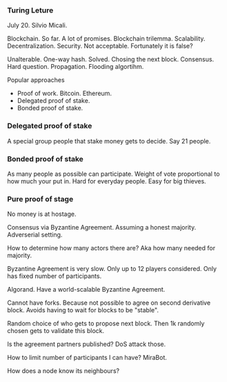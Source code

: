 
### Turing Leture
July 20.
Silvio Micali.

Blockchain.
So far. A lot of promises.
Blockchain trilemma. Scalability. Decentralization. Security. Not acceptable.
Fortunately it is false?

Unalterable. One-way hash. Solved.
Chosing the next block. Consensus. Hard question.
Propagation. Flooding algortihm. 

Popular approaches

- Proof of work. Bitcoin. Ethereum.
- Delegated proof of stake.
- Bonded proof of stake.

### Delegated proof of stake
A special group people that stake money gets to decide.
Say 21 people.

### Bonded proof of stake
As many people as possible can participate.
Weight of vote proportional to how much your put in.
Hard for everyday people. Easy for big thieves.


### Pure proof of stage
No money is at hostage.

Consensus via Byzantine Agreement.
Assuming a honest majority.
Adverserial setting.

How to determine how many actors there are?
Aka how many needed for majority.

Byzantine Agreement is very slow.
Only up to 12 players considered.
Only has fixed number of participants.

Algorand.
Have a world-scalable Byzantine Agreement.

Cannot have forks.
Because not possible to agree on second derivative block.
Avoids having to wait for blocks to be "stable".

Random choice of who gets to propose next block.
Then 1k randomly chosen gets to validate this block.


Is the agreement partners published?
DoS attack those.

How to limit number of participants I can have?
MiraBot.

How does a node know its neighbours?




